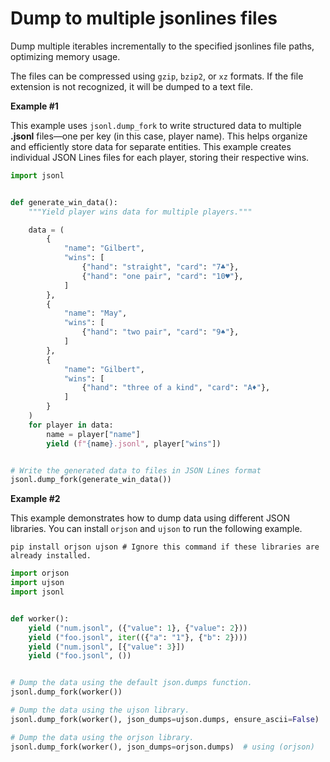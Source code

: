 # Dump to multiple jsonlines files

Dump multiple iterables incrementally to the specified jsonlines file paths, optimizing memory usage.

The files can be compressed using `gzip`, `bzip2`, or `xz` formats. If the file extension is not recognized, it will be
dumped to a text file.

**Example #1**

This example uses `jsonl.dump_fork` to write structured data to multiple **.jsonl** files—one per key (in this case, player name). 
This helps organize and efficiently store data for separate entities.
This example creates individual JSON Lines files for each player, storing their respective wins.


```python
import jsonl


def generate_win_data():
    """Yield player wins data for multiple players."""

    data = (
        {
            "name": "Gilbert",
            "wins": [
                {"hand": "straight", "card": "7♣"},
                {"hand": "one pair", "card": "10♥"},
            ]
        },
        {
            "name": "May",
            "wins": [
                {"hand": "two pair", "card": "9♠"},
            ]
        },
        {
            "name": "Gilbert",
            "wins": [
                {"hand": "three of a kind", "card": "A♦"},
            ]
        }
    )
    for player in data:
        name = player["name"]
        yield (f"{name}.jsonl", player["wins"])


# Write the generated data to files in JSON Lines format
jsonl.dump_fork(generate_win_data())
```

**Example #2**

This example demonstrates how to dump data using different JSON libraries.
You can install `orjson` and `ujson` to run the following example.

```console
pip install orjson ujson # Ignore this command if these libraries are already installed.
```

```python
import orjson
import ujson
import jsonl


def worker():
    yield ("num.jsonl", ({"value": 1}, {"value": 2}))
    yield ("foo.jsonl", iter(({"a": "1"}, {"b": 2})))
    yield ("num.jsonl", [{"value": 3}])
    yield ("foo.jsonl", ())


# Dump the data using the default json.dumps function.
jsonl.dump_fork(worker())

# Dump the data using the ujson library.
jsonl.dump_fork(worker(), json_dumps=ujson.dumps, ensure_ascii=False)

# Dump the data using the orjson library.
jsonl.dump_fork(worker(), json_dumps=orjson.dumps)  # using (orjson)
```

